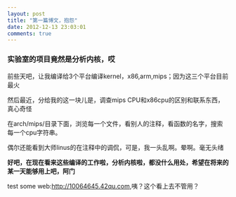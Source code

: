 ```yaml
---
layout: post
title: "第一篇博文，抱怨"
date: 2012-12-13 23:03:01
comments: true
---
```


### 实验室的项目竟然是分析内核，哎
前些天吧，让我编译给3个平台编译kernel，x86,arm,mips；因为这三个平台目前最火

然后最近，分给我的这一块儿是，调查mips CPU和x86cpu的区别和联系东西，真心奇怪

在arch/mips/目录下面，浏览每一个文件，看别人的注释，看函数的名字，搜索每一个cpu字符串。

偶尔还能看到大师linus的在注释中的调侃，可是，我一头乱啊。晕啊。毫无头绪

**好吧，在现在看来这些编译的工作啦，分析内核啦，都没什么用处，希望在将来的某一天能够用上吧，阿门**

test some web:<http://10064645.42qu.com>,咦？这个看上去不管用？
